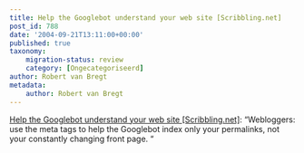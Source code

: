 ```yaml
---
title: Help the Googlebot understand your web site [Scribbling.net]
post_id: 788
date: '2004-09-21T13:11:00+00:00'
published: true
taxonomy:
    migration-status: review
    category: [Ongecategoriseerd]
author: Robert van Bregt
metadata:
    author: Robert van Bregt
---
```

[Help the Googlebot understand your web site [Scribbling.net]](https://web.archive.org/web/20050207105915/http://scribbling.net/help_the_googlebot_understand_your_web_site): “Webloggers: use the meta tags to help the Googlebot index only your permalinks, not your constantly changing front page. “